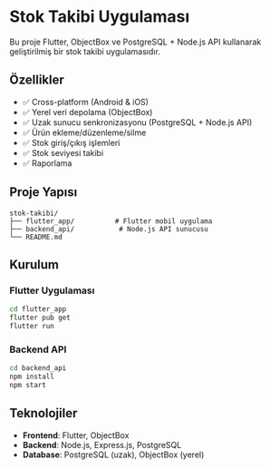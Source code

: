# Stok Takibi Uygulaması

Bu proje Flutter, ObjectBox ve PostgreSQL + Node.js API kullanarak geliştirilmiş bir stok takibi uygulamasıdır.

## Özellikler

- ✅ Cross-platform (Android & iOS)
- ✅ Yerel veri depolama (ObjectBox)
- ✅ Uzak sunucu senkronizasyonu (PostgreSQL + Node.js API)
- ✅ Ürün ekleme/düzenleme/silme
- ✅ Stok giriş/çıkış işlemleri
- ✅ Stok seviyesi takibi
- ✅ Raporlama

## Proje Yapısı

```
stok-takibi/
├── flutter_app/          # Flutter mobil uygulama
├── backend_api/           # Node.js API sunucusu
└── README.md
```

## Kurulum

### Flutter Uygulaması
```bash
cd flutter_app
flutter pub get
flutter run
```

### Backend API
```bash
cd backend_api
npm install
npm start
```

## Teknolojiler

- **Frontend**: Flutter, ObjectBox
- **Backend**: Node.js, Express.js, PostgreSQL
- **Database**: PostgreSQL (uzak), ObjectBox (yerel)